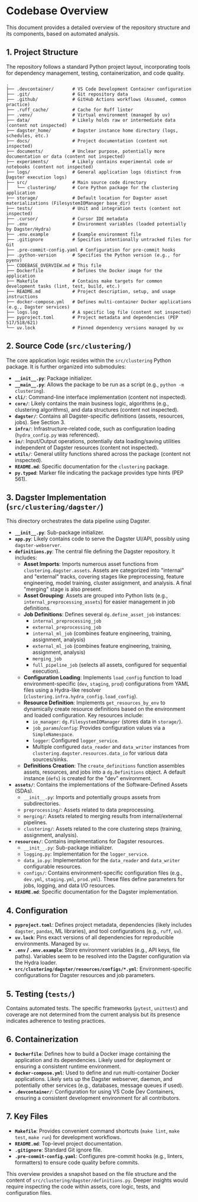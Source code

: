 # Codebase Overview

This document provides a detailed overview of the repository structure and its components, based on automated analysis.

## 1. Project Structure

The repository follows a standard Python project layout, incorporating tools for dependency management, testing, containerization, and code quality.

```
.
├── .devcontainer/       # VS Code Development Container configuration
├── .git/                # Git repository data
├── .github/             # GitHub Actions workflows (Assumed, common practice)
├── .ruff_cache/         # Cache for Ruff linter
├── .venv/               # Virtual environment (managed by uv)
├── data/                # Likely holds raw or intermediate data (content not inspected)
├── dagster_home/        # Dagster instance home directory (logs, schedules, etc.)
├── docs/                # Project documentation (content not inspected)
├── documents/           # Unclear purpose, potentially more documentation or data (content not inspected)
├── experiments/         # Likely contains experimental code or notebooks (content not inspected)
├── logs/                # General application logs (distinct from Dagster execution logs)
├── src/                 # Main source code directory
│   └── clustering/      # Core Python package for the clustering application
├── storage/             # Default location for Dagster asset materializations (FilesystemIOManager base_dir)
├── tests/               # Unit and integration tests (content not inspected)
├── .cursor/             # Cursor IDE metadata
├── .env                 # Environment variables (loaded potentially by Dagster/Hydra)
├── .env.example         # Example environment file
├── .gitignore           # Specifies intentionally untracked files for Git
├── .pre-commit-config.yaml # Configuration for pre-commit hooks
├── .python-version      # Specifies the Python version (e.g., for pyenv)
├── CODEBASE_OVERVIEW.md # This file
├── Dockerfile           # Defines the Docker image for the application
├── Makefile             # Contains make targets for common development tasks (lint, test, build, etc.)
├── README.md            # Project description, setup, and usage instructions
├── docker-compose.yml   # Defines multi-container Docker applications (e.g., Dagster services)
├── logs.log             # A specific log file (content not inspected)
├── pyproject.toml       # Project metadata and dependencies (PEP 517/518/621)
└── uv.lock              # Pinned dependency versions managed by uv
```

## 2. Source Code (`src/clustering/`)

The core application logic resides within the `src/clustering` Python package. It is further organized into submodules:

*   **`__init__.py`**: Package initializer.
*   **`__main__.py`**: Allows the package to be run as a script (e.g., `python -m clustering`).
*   **`cli/`**: Command-line interface implementation (content not inspected).
*   **`core/`**: Likely contains the main business logic, algorithms (e.g., clustering algorithms), and data structures (content not inspected).
*   **`dagster/`**: Contains all Dagster-specific definitions (assets, resources, jobs). See Section 3.
*   **`infra/`**: Infrastructure-related code, such as configuration loading (`hydra_config.py` was referenced).
*   **`io/`**: Input/Output operations, potentially data loading/saving utilities independent of Dagster resources (content not inspected).
*   **`utils/`**: General utility functions shared across the package (content not inspected).
*   **`README.md`**: Specific documentation for the `clustering` package.
*   **`py.typed`**: Marker file indicating the package provides type hints (PEP 561).

## 3. Dagster Implementation (`src/clustering/dagster/`)

This directory orchestrates the data pipeline using Dagster.

*   **`__init__.py`**: Sub-package initializer.
*   **`app.py`**: Likely contains code to serve the Dagster UI/API, possibly using `dagster-webserver`.
*   **`definitions.py`**: The central file defining the Dagster repository. It includes:
    *   **Asset Imports**: Imports numerous asset functions from `clustering.dagster.assets`. Assets are categorized into "internal" and "external" tracks, covering stages like preprocessing, feature engineering, model training, cluster assignment, and analysis. A final "merging" stage is also present.
    *   **Asset Grouping**: Assets are grouped into Python lists (e.g., `internal_preprocessing_assets`) for easier management in job definitions.
    *   **Job Definitions**: Defines several `dg.define_asset_job` instances:
        *   `internal_preprocessing_job`
        *   `external_preprocessing_job`
        *   `internal_ml_job` (combines feature engineering, training, assignment, analysis)
        *   `external_ml_job` (combines feature engineering, training, assignment, analysis)
        *   `merging_job`
        *   `full_pipeline_job` (selects all assets, configured for sequential execution).
    *   **Configuration Loading**: Implements `load_config` function to load environment-specific (`dev`, `staging`, `prod`) configurations from YAML files using a Hydra-like resolver (`clustering.infra.hydra_config.load_config`).
    *   **Resource Definition**: Implements `get_resources_by_env` to dynamically create resource definitions based on the environment and loaded configuration. Key resources include:
        *   `io_manager`: `dg.FilesystemIOManager` (stores data in `storage/`).
        *   `job_params`/`config`: Provides configuration values via a `SimpleNamespace`.
        *   `logger`: Configured `logger_service`.
        *   Multiple configured `data_reader` and `data_writer` instances from `clustering.dagster.resources.data_io` for various data sources/sinks.
    *   **Definitions Creation**: The `create_definitions` function assembles assets, resources, and jobs into a `dg.Definitions` object. A default instance (`defs`) is created for the "dev" environment.
*   **`assets/`**: Contains the implementations of the Software-Defined Assets (SDAs).
    *   `__init__.py`: Imports and potentially groups assets from subdirectories.
    *   `preprocessing/`: Assets related to data preprocessing.
    *   `merging/`: Assets related to merging results from internal/external pipelines.
    *   `clustering/`: Assets related to the core clustering steps (training, assignment, analysis).
*   **`resources/`**: Contains implementations for Dagster resources.
    *   `__init__.py`: Sub-package initializer.
    *   `logging.py`: Implementation for the `logger_service`.
    *   `data_io.py`: Implementation for the `data_reader` and `data_writer` configurable resources.
    *   `configs/`: Contains environment-specific configuration files (e.g., `dev.yml`, `staging.yml`, `prod.yml`). These files define parameters for jobs, logging, and data I/O resources.
*   **`README.md`**: Specific documentation for the Dagster implementation.

## 4. Configuration

*   **`pyproject.toml`**: Defines project metadata, dependencies (likely includes `dagster`, `pandas`, ML libraries), and tool configurations (e.g., `ruff`, `uv`).
*   **`uv.lock`**: Pins exact versions of all dependencies for reproducible environments. Managed by `uv`.
*   **`.env` / `.env.example`**: Store environment variables (e.g., API keys, file paths). Variables seem to be resolved into the Dagster configuration via the Hydra loader.
*   **`src/clustering/dagster/resources/configs/*.yml`**: Environment-specific configurations for Dagster resources and job parameters.

## 5. Testing (`tests/`)

Contains automated tests. The specific frameworks (`pytest`, `unittest`) and coverage are not determined from the current analysis but its presence indicates adherence to testing practices.

## 6. Containerization

*   **`Dockerfile`**: Defines how to build a Docker image containing the application and its dependencies. Likely used for deployment or ensuring a consistent runtime environment.
*   **`docker-compose.yml`**: Used to define and run multi-container Docker applications. Likely sets up the Dagster webserver, daemon, and potentially other services (e.g., databases, message queues if used).
*   **`.devcontainer/`**: Configuration for using VS Code Dev Containers, ensuring a consistent development environment for all contributors.

## 7. Key Files

*   **`Makefile`**: Provides convenient command shortcuts (`make lint`, `make test`, `make run`) for development workflows.
*   **`README.md`**: Top-level project documentation.
*   **`.gitignore`**: Standard Git ignore file.
*   **`.pre-commit-config.yaml`**: Configures pre-commit hooks (e.g., linters, formatters) to ensure code quality before commits.

This overview provides a snapshot based on the file structure and the content of `src/clustering/dagster/definitions.py`. Deeper insights would require inspecting the code within assets, core logic, tests, and configuration files. 